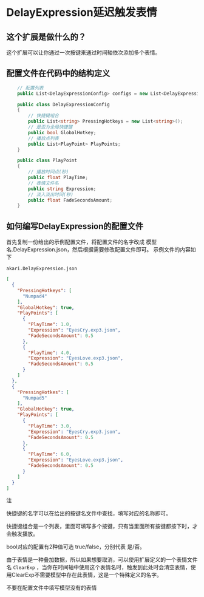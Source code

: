 # DelayExpression延迟触发表情

## 这个扩展是做什么的？
这个扩展可以让你通过一次按键来通过时间轴依次添加多个表情。

## 配置文件在代码中的结构定义

```C#
    // 配置列表
    public List<DelayExpressionConfig> configs = new List<DelayExpressionConfig>();

    public class DelayExpressionConfig
    {
        // 快捷键组合
        public List<string> PressingHotkeys = new List<string>();
        // 是否为全局快捷键
        public bool GlobalHotkey;
        // 播放点列表
        public List<PlayPoint> PlayPoints;
    }

    public class PlayPoint
    {
        // 播放时间点(秒)
        public float PlayTime;
        // 表情文件名
        public string Expression;
        // 淡入淡出时间(秒)
        public float FadeSecondsAmount;
    }
```

## 如何编写DelayExpression的配置文件
首先复制一份给出的示例配置文件，将配置文件的名字改成 模型名.DelayExpression.json，然后根据需要修改配置文件即可。
示例文件的内容如下

`akari.DelayExpression.json`
```json
[
  {
    "PressingHotkeys": [
      "Numpad4"
    ],
    "GlobalHotkey": true,
    "PlayPoints": [
      {
        "PlayTime": 1.0,
        "Expression": "EyesCry.exp3.json",
        "FadeSecondsAmount": 0.5
      },
      {
        "PlayTime": 4.0,
        "Expression": "EyesLove.exp3.json",
        "FadeSecondsAmount": 0.5
      }
    ]
  },
  {
    "PressingHotkes": [
      "Numpad5"
    ],
    "GlobalHotkey": true,
    "PlayPoints": [
      {
        "PlayTime": 3.0,
        "Expression": "EyesCry.exp3.json",
        "FadeSecondsAmount": 0.5
      },
      {
        "PlayTime": 6.0,
        "Expression": "EyesLove.exp3.json",
        "FadeSecondsAmount": 0.5
      }
    ]
  }
]
```
注

快捷键的名字可以在给出的按键名文件中查找，填写对应的名称即可。

快捷键组合是一个列表，里面可填写多个按键，只有当里面所有按键都按下时，才会触发播放。

bool对应的配置有2种值可选 true/false，分别代表 是/否。

由于表情是一种叠加数据，所以如果想要取消，可以使用扩展定义的一个表情文件名 `ClearExp` ，当你在时间轴中使用这个表情名时，触发到此处时会清空表情，使用ClearExp不需要模型中存在此表情，这是一个特殊定义的名字。

不要在配置文件中填写模型没有的表情